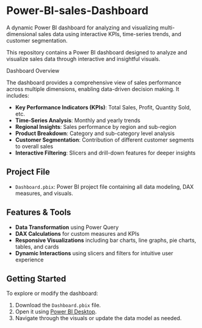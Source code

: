 # Power-BI-sales-Dashboard
A dynamic Power BI dashboard for analyzing and visualizing multi-dimensional sales data using interactive KPIs, time-series trends, and customer segmentation.

This repository contains a Power BI dashboard designed to analyze and visualize sales data through interactive and insightful visuals.

 Dashboard Overview

The dashboard provides a comprehensive view of sales performance across multiple dimensions, enabling data-driven decision making. It includes:

- **Key Performance Indicators (KPIs)**: Total Sales, Profit, Quantity Sold, etc.
- **Time-Series Analysis**: Monthly and yearly trends
- **Regional Insights**: Sales performance by region and sub-region
- **Product Breakdown**: Category and sub-category level analysis
- **Customer Segmentation**: Contribution of different customer segments to overall sales
- **Interactive Filtering**: Slicers and drill-down features for deeper insights

## Project File

- `Dashboard.pbix`: Power BI project file containing all data modeling, DAX measures, and visuals.

##  Features & Tools

- **Data Transformation** using Power Query
- **DAX Calculations** for custom measures and KPIs
- **Responsive Visualizations** including bar charts, line graphs, pie charts, tables, and cards
- **Dynamic Interactions** using slicers and filters for intuitive user experience

##  Getting Started

To explore or modify the dashboard:

1. Download the `Dashboard.pbix` file.
2. Open it using [Power BI Desktop](https://powerbi.microsoft.com/desktop/).
3. Navigate through the visuals or update the data model as needed.

